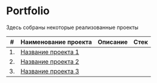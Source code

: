 # Portfolio

Здесь собраны некоторые реализованные проекты 

| #    | Наименование проекта                   | Описание                                         | Стек                                                                         |
| ---- | ---------------------------------------------------------------------- | ----------------------------------------- | ------------------------------------------------------------------------------ |
| 1.   | [Название проекта 1](ссылка) |
| 2.   | [Название проекта 2](ссылка) |
| 3.   | [Название проекта 3](ссылка) |
